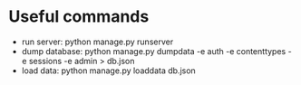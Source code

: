 # Useful commands
* run server: python manage.py runserver
* dump database: python manage.py dumpdata -e auth -e contenttypes -e sessions -e admin > db.json
* load data: python manage.py loaddata db.json